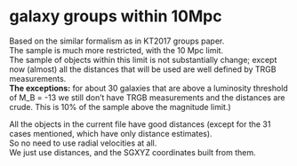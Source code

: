 # galaxy groups within 10Mpc

Based on the similar formalism as in KT2017 groups paper.  
The sample is much more restricted, with the 10 Mpc limit.  
The sample of objects within this limit is not substantially change; except now (almost) all the distances that will be used are well defined by TRGB measurements.  
**The exceptions:** for about 30 galaxies that are above a luminosity threshold of M_B = -13 we still don’t have TRGB measurements and the distances are crude.  This is 10% of the sample above the magnitude limit.)

All the objects in the current file have good distances (except for the 31 cases mentioned, which have only distance estimates).  
So no need to use radial velocities at all.  
We just use distances, and the SGXYZ coordinates built from them.

